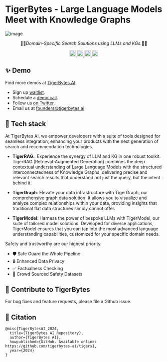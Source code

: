 # TigerBytes - Large Language Models Meet with Knowledge Graphs

![image](https://github.com/tigerbytes-ai/tigers/assets/152054125/e82d5c47-455e-4f0f-9a2f-b731e9704627)

<p align="center">
  🐅🚀<em>Domain-Specific Search Solutions using LLMs and KGs.</em>🚀🐅
</p>
<div align="center">    
    <a href="https://twitter.com/TigerBytesAI">
    <img alt="Twitter Follow" src="https://img.shields.io/twitter/follow/TigerBytesAI?style=for-the-badge" height="20">
    <a href="https://github.com/tigerbytes-ai/tigers">
    <img alt="GitHub" src="https://img.shields.io/github/stars/tigerbytes-ai/tigers?style=for-the-badge&color=gold" height="20">
    </a>
    <a href="https://github.com/tigerbytes-ai/tigers/commits/main">
    <img alt="GitHub" src="https://img.shields.io/github/last-commit/tigerbytes-ai/tigers/main?style=for-the-badge" height="20">
    </a>
    <a href="https://github.com/tigerbytes-ai/tigers/blob/main/README.md" target="_blank">
    <img src="https://img.shields.io/static/v1?label=license&message=Apache License 2.0&color=green&style=for-the-badge" alt="License" height="20">
    </a>
</div>

## ✨ Demo
Find more demos at [TigerBytes.AI](https://www.tigerbytes.ai/).
- Sign up [waitlist](https://getwaitlist.com/waitlist/13018).
- Schedule a [demo call](https://calendly.com/tigerbytes-ai/discovery).
- Follow us [on Twitter](https://twitter.com/TigerBytesAI).
- Email us at founders@tigerbytes.ai


## 🔬 Tech stack
At TigerBytes AI, we empower developers with a suite of tools designed for seamless integration, enhancing your products with the next generation of search and recommendation technologies.

- **TigerRAG**:: Experience the synergy of LLM and KG in one robust toolkit. TigerRAG (Retrieval-Augmented Generation) combines the deep contextual understanding of Large Language Models with the structured interconnectedness of Knowledge Graphs, delivering precise and relevant search results that understand not just the query, but the intent behind it.

- **TigerGraph**: Elevate your data infrastructure with TigerGraph, our comprehensive graph data solution. It allows you to visualize and analyze complex relationships within your data, providing insights that traditional flat data structures simply cannot offer.

- **TigerModel**: Harness the power of bespoke LLMs with TigerModel, our suite of tailored model solutions. Developed for diverse applications, TigerModel ensures that you can tap into the most advanced language understanding capabilities, customized for your specific domain needs.


Safety and trustworthy are our highest priority.
- 🛡️ Safe Guard the Whole Pipeline
- 🔒 Enhanced Data Privacy
- ✅ Factualness Checking
- 👥 Crowd Sourced Safety Datasets


## 🫶 Contribute to TigerBytes
For bug fixes and feature requests, please file a Github issue.


## 📝 Citation
```
@misc{TigerBytesAI_2024,
  title={TigerBytes AI Repository},
  author={TigerBytes AI},
  howpublished={GitHub. Available online: https://github.com/tigerbytes-ai/tigers},
  year={2024}
}
```

